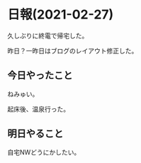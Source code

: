 # 日報(2021-02-27)

久しぶりに終電で帰宅した。

昨日？一昨日はブログのレイアウト修正した。

## 今日やったこと

ねみゅい。

起床後、温泉行った。

## 明日やること

自宅NWどうにかしたい。
